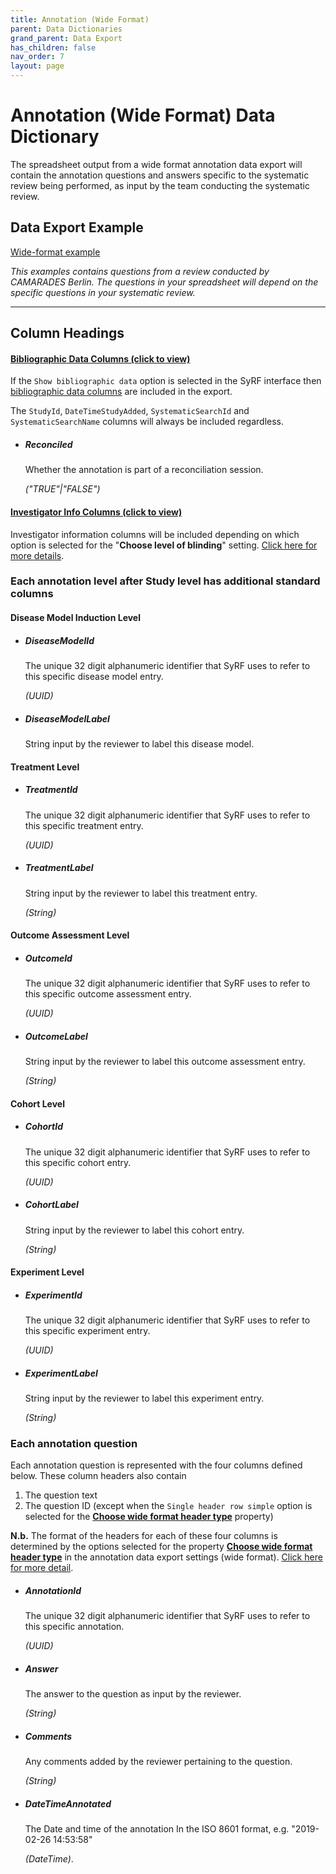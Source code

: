 ```yaml
---
title: Annotation (Wide Format)
parent: Data Dictionaries
grand_parent: Data Export
has_children: false
nav_order: 7
layout: page
---
```


# Annotation (Wide Format) Data Dictionary

The spreadsheet output from a wide format annotation data export will contain the annotation questions and answers specific to the systematic review being performed, as input by the team conducting the systematic review.

## Data Export Example

[Wide-format example](./spreadsheet_templates/annotation_data-extraction-stage_study-level_wide-format_example.csv)

_This examples contains questions from a review conducted by CAMARADES Berlin. The questions in your spreadsheet will depend on the specific questions in your systematic review._

---

## Column Headings

#### [Bibliographic Data Columns (click to view)](../bibliographic.html)

If the `Show bibliographic data` option is selected in the SyRF interface then [bibliographic data columns](../bibliographic.html) are included in the export.

The `StudyId`, `DateTimeStudyAdded`, `SystematicSearchId` and `SystematicSearchName` columns will always be included regardless.

- ##### **Reconciled**

  Whether the annotation is part of a reconciliation session.

  _("TRUE"\|"FALSE")_

#### [Investigator Info Columns (click to view)](../data-dictionary/investigator-info.html)

Investigator information columns will be included depending on which option is selected for the "**Choose level of blinding**" setting. [Click here for more details](../data-dictionary/investigator-info.html).

### Each annotation level after Study level has additional standard columns

#### Disease Model Induction Level

- ##### **DiseaseModelId**

  The unique 32 digit alphanumeric identifier that SyRF uses to refer to this specific disease model entry.

  _(UUID)_

- ##### **DiseaseModelLabel**
  String input by the reviewer to label this disease model.

#### Treatment Level

- ##### **TreatmentId**

  The unique 32 digit alphanumeric identifier that SyRF uses to refer to this specific treatment entry.

  _(UUID)_

- ##### **TreatmentLabel**

  String input by the reviewer to label this treatment entry.

  _(String)_

#### Outcome Assessment Level

- ##### **OutcomeId**

  The unique 32 digit alphanumeric identifier that SyRF uses to refer to this specific outcome assessment entry.

  _(UUID)_

- ##### **OutcomeLabel**

  String input by the reviewer to label this outcome assessment entry.

  _(String)_

#### Cohort Level

- ##### **CohortId**

  The unique 32 digit alphanumeric identifier that SyRF uses to refer to this specific cohort entry.

  _(UUID)_

- ##### **CohortLabel**

  String input by the reviewer to label this cohort entry.

  _(String)_

#### Experiment Level

- ##### **ExperimentId**

  The unique 32 digit alphanumeric identifier that SyRF uses to refer to this specific experiment entry.

  _(UUID)_

- ##### **ExperimentLabel**

  String input by the reviewer to label this experiment entry.

  _(String)_

### Each annotation question

Each annotation question is represented with the four columns defined below.
These column headers also contain

1. The question text
2. The question ID (except when the `Single header row simple` option is selected for the [**Choose wide format header type**](../annotation.html#choose-wide-format-header-type-only-available-in-wide-format) property)

**N.b.** The format of the headers for each of these four columns is determined by the options selected for the property [**Choose wide format header type**](../annotation.html#choose-wide-format-header-type-only-available-in-wide-format) in the annotation data export settings (wide format). [Click here for more detail](../annotation.html#choose-wide-format-header-type-only-available-in-wide-format).

- ##### **AnnotationId**

  The unique 32 digit alphanumeric identifier that SyRF uses to refer to this specific annotation.

  _(UUID)_

- ##### **Answer**

  The answer to the question as input by the reviewer.

  _(String)_

- ##### **Comments**

  Any comments added by the reviewer pertaining to the question.

  _(String)_

- ##### **DateTimeAnnotated**

  The Date and time of the annotation In the ISO 8601 format, e.g. "2019-02-26 14:53:58"

  _(DateTime)_.
